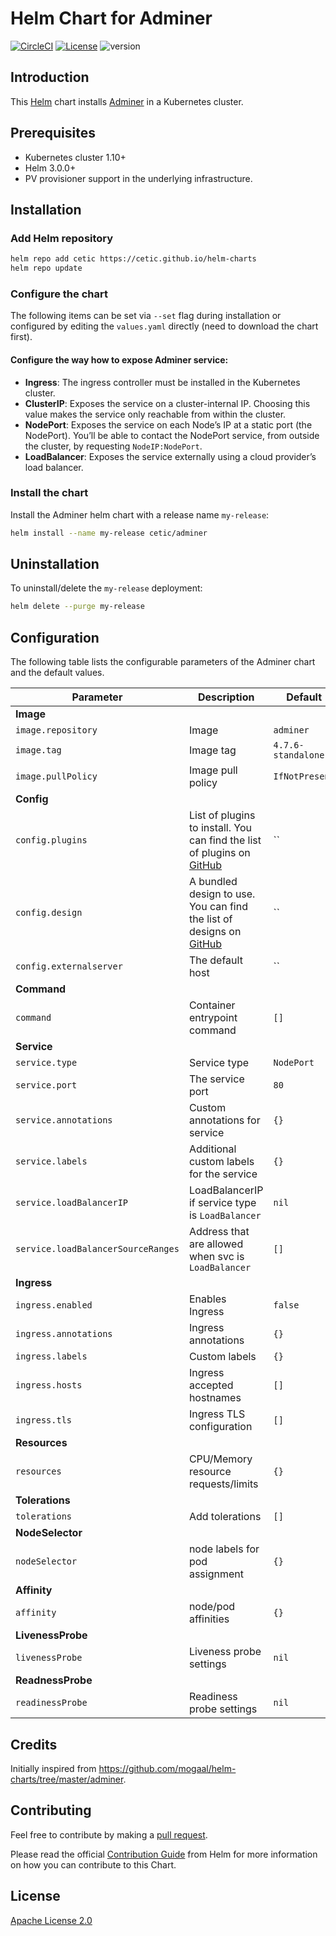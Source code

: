 # Helm Chart for Adminer

[![CircleCI](https://circleci.com/gh/cetic/helm-adminer.svg?style=svg)](https://circleci.com/gh/cetic/helm-adminer/tree/master) [![License](https://img.shields.io/badge/License-Apache%202.0-blue.svg)](https://opensource.org/licenses/Apache-2.0) ![version](https://img.shields.io/github/tag/cetic/helm-adminer.svg?label=release)

## Introduction

This [Helm](https://github.com/kubernetes/helm) chart installs [Adminer](https://www.adminer.org) in a Kubernetes cluster.

## Prerequisites

- Kubernetes cluster 1.10+
- Helm 3.0.0+
- PV provisioner support in the underlying infrastructure.

## Installation

### Add Helm repository

```bash
helm repo add cetic https://cetic.github.io/helm-charts
helm repo update
```

### Configure the chart

The following items can be set via `--set` flag during installation or configured by editing the `values.yaml` directly (need to download the chart first).

#### Configure the way how to expose Adminer service:

- **Ingress**: The ingress controller must be installed in the Kubernetes cluster.
- **ClusterIP**: Exposes the service on a cluster-internal IP. Choosing this value makes the service only reachable from within the cluster.
- **NodePort**: Exposes the service on each Node’s IP at a static port (the NodePort). You’ll be able to contact the NodePort service, from outside the cluster, by requesting `NodeIP:NodePort`.
- **LoadBalancer**: Exposes the service externally using a cloud provider’s load balancer.

### Install the chart

Install the Adminer helm chart with a release name `my-release`:

```bash
helm install --name my-release cetic/adminer
```

## Uninstallation

To uninstall/delete the `my-release` deployment:

```bash
helm delete --purge my-release
```

## Configuration

The following table lists the configurable parameters of the Adminer chart and the default values.

| Parameter                         | Description                                                             | Default                     |
| --------------------------------- | ----------------------------------------------------------------------- | --------------------------- |
| **Image**                                                                                                                                 |
| `image.repository`                | Image                                                                   | `adminer`                   |
| `image.tag`                       | Image tag                                                               | `4.7.6-standalone`          |
| `image.pullPolicy`                | Image pull policy                                                       | `IfNotPresent`              |
| **Config**                                                                                                                                |
| `config.plugins`                  | List of plugins to install. You can find the list of plugins on [GitHub](https://github.com/vrana/adminer/tree/master/plugins)| ``|
| `config.design`                   | A bundled design to use. You can find the list of designs on [GitHub](https://github.com/vrana/adminer/tree/master/designs)| ``|
| `config.externalserver`           | The default host                                                        | ``                          |
| **Command**                                                                                                                               |
| `command`                         | Container entrypoint command                                            | `[]`                        |
| **Service**                                                                                                                               |
| `service.type`                    | Service type                                                            | `NodePort`                  |
| `service.port`                    | The service port                                                        | `80`                        |
| `service.annotations`             | Custom annotations for service                                          | `{}`                        |
| `service.labels`                  | Additional custom labels for the service                                | `{}`                        |
| `service.loadBalancerIP`          | LoadBalancerIP if service type is `LoadBalancer`                        | `nil`                       |
| `service.loadBalancerSourceRanges`| Address that are allowed when svc is `LoadBalancer`                     | `[]`                        |
| **Ingress**                                                                                                                               |
| `ingress.enabled`                 | Enables Ingress                                                         | `false`                     |
| `ingress.annotations`             | Ingress annotations                                                     | `{}`                        |
| `ingress.labels`                  | Custom labels                                                           | `{}`                        |
| `ingress.hosts`                   | Ingress accepted hostnames                                              | `[]`                        |
| `ingress.tls`                     | Ingress TLS configuration                                               | `[]`                        |
| **Resources**                                                                                                                             |
| `resources`                       | CPU/Memory resource requests/limits                                     | `{}`                        |
| **Tolerations**                                                                                                                           |
| `tolerations`                     | Add tolerations                                                         | `[]`                        |
| **NodeSelector**                                                                                                                          |
| `nodeSelector`                    | node labels for pod assignment                                          | `{}`                        |
| **Affinity**                                                                                                                              |
| `affinity`                        | node/pod affinities                                                     | `{}`                        |
| **LivenessProbe**                                                                                                                         |
| `livenessProbe`                   | Liveness probe settings                                                 | `nil`                        |
| **ReadnessProbe**                                                                                                                         |
| `readinessProbe`                  | Readiness probe settings                                                | `nil`                        |

## Credits

Initially inspired from https://github.com/mogaal/helm-charts/tree/master/adminer.

## Contributing

Feel free to contribute by making a [pull request](https://github.com/cetic/helm-adminer/pull/new/master).

Please read the official [Contribution Guide](https://github.com/helm/charts/blob/master/CONTRIBUTING.md) from Helm for more information on how you can contribute to this Chart.

## License

[Apache License 2.0](/LICENSE.md)

